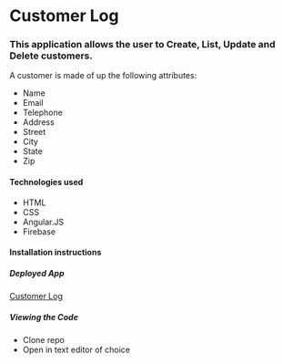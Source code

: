 # Customer Log

### This application allows the user to Create, List, Update and Delete customers.

A customer is made of up the following attributes:
* Name
* Email
* Telephone
* Address
 * Street
 * City
 * State
 * Zip

#### Technologies used

* HTML
* CSS
* Angular.JS
* Firebase

#### Installation instructions
##### Deployed App
[Customer Log](https://tvlangley.github.io/customer-log/)

##### Viewing the Code
- Clone repo
- Open in text editor of choice
